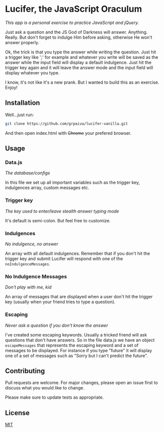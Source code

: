 # Lucifer, the JavaScript Oraculum

*This app is a personal exercise to practice JavaScript and jQuery.*

Just ask a question and the JS God of Darkness will answer. Anything. Really. But don't forget to indulge Him before asking, otherwise He won't answer properly.

Ok, the trick is that you type the answer while writing the question. Just hit a trigger key like ';' for example and whatever you write will be saved as the answer while the input field will display a default indulgence. Just hit the trigger key again and it will leave the answer mode and the input field will display whatever you type.

I know, it's not like it's a new prank. But I wanted to build this as an exercise. Enjoy!

## Installation

Well...just run:

```bash
git clone https://github.com/grpaiva/lucifer-vanilla.git
```

And then open index.html with ~~Chrome~~ your prefered browser.

## Usage

### Data.js
*The database/configs*

In this file we set up all important variables such as the trigger key, indulgences array, custom messages etc.

### Trigger key
*The key used to enter/leave stealth answer typing mode*

It's default is semi-colon. But feel free to customize.

### Indulgences
*No indulgence, no answer*

An array with all default indulgences. Remember that if you don't hit the trigger key and submit Lucifer will respond with one of the `noIndulgenceMessages`.

### No Indulgence Messages
*Don't play with me, kid*

An array of messages that are displayed when a user don't hit the trigger key (usually when your friend tries to type a question).

### Escaping
*Never ask a question if you don't know the answer*

I've created some escaping keywords. Usually a tricked friend will ask questions that don't have answers. So in the file data.js we have an object `escapeMessages` that represents the escaping keyword and a set of messages to be displayed. For instance if you type "future" it will display one of a set of messages such as "Sorry but I can't predict the future".

## Contributing
Pull requests are welcome. For major changes, please open an issue first to discuss what you would like to change.

Please make sure to update tests as appropriate.

## License
[MIT](https://choosealicense.com/licenses/mit/)